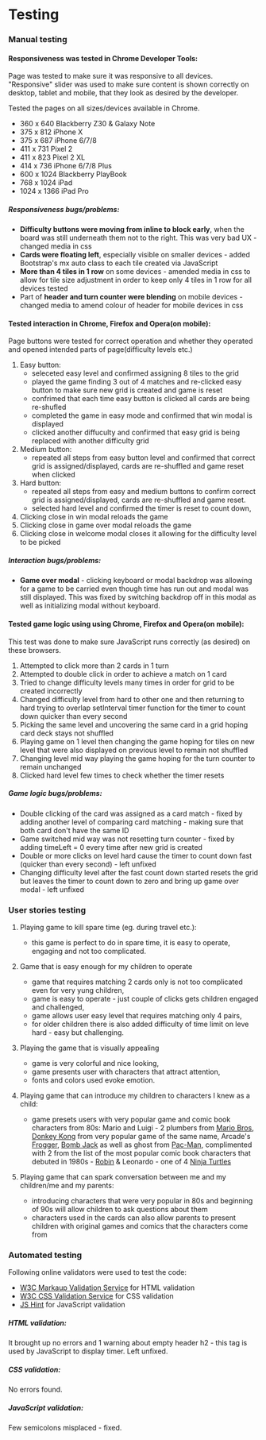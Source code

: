 # Testing

### Manual testing

#### Responsiveness was tested in Chrome Developer Tools:
Page was tested to make sure it was responsive to all devices. "Responsive" slider was used to make sure content is shown correctly on desktop, tablet and mobile, that they look as desired by the developer.

Tested the pages on all sizes/devices available in Chrome.
- 360 x 640 Blackberry Z30 & Galaxy Note
- 375 x 812 iPhone X
- 375 x 687 iPhone 6/7/8
- 411 x 731 Pixel 2
- 411 x 823 Pixel 2 XL
- 414 x 736 iPhone 6/7/8 Plus
- 600 x 1024 Blackberry PlayBook
- 768 x 1024 iPad
- 1024 x 1366 iPad Pro

##### Responsiveness bugs/problems:
- **Difficulty buttons were moving from inline to block early**, when the board was still underneath them not to the right. This was very bad UX - changed media in css
- **Cards were floating left**, especially visible on smaller devices - added Bootstrap's mx auto class to each tile created via JavaScript
- **More than 4 tiles in 1 row** on some devices - amended media in css to allow for tile size adjustment in order to keep only 4 tiles in 1 row for all devices tested
- Part of **header and turn counter were blending** on mobile devices - changed media to amend colour of header for mobile devices in css 

#### Tested interaction in Chrome, Firefox and Opera(on mobile):
Page buttons were tested for correct operation and whether they operated and opened intended parts of page(difficulty levels etc.)
1. Easy button:
    - seleceted easy level and confirmed assigning 8 tiles to the grid
    - played the game finding 3 out of 4 matches and re-clicked easy button to make sure new grid is created and game is reset
    - confrimed that each time easy button is clicked all cards are being re-shufled
    - completed the game in easy mode and confirmed that win modal is displayed
    - clicked another diffuculty and confirmed that easy grid is being replaced with another difficulty grid
2. Medium button:
    - repeated all steps from easy button level and confirmed that correct grid is assigned/displayed, cards are re-shuffled and game reset when clicked
3. Hard button:
    - repeated all steps from easy and medium buttons to confirm correct grid is assigned/displayed, cards are re-shuffled and game reset.
    - selected hard level and confirmed the timer is reset to count down,
4. Clicking close in win modal reloads the game
5. Clicking close in game over modal reloads the game
6. Clicking close in welcome modal closes it allowing for the difficulty level to be picked 

##### Interaction bugs/problems:
- **Game over modal** - clicking keyboard or modal backdrop was allowing for a game to be carried even though time has run out and modal was still displayed. This was fixed by switching backdrop off in this modal as well as initializing modal without keyboard.

#### Tested game logic using using Chrome, Firefox and Opera(on mobile):
This test was done to make sure JavaScript runs correctly (as desired) on these browsers.
1. Attempted to click more than 2 cards in 1 turn
2. Attempted to double click in order to achieve a match on 1 card
3. Tried to change difficulty levels many times in order for grid to be created incorrectly
4. Changed difficulty level from hard to other one and then returning to hard trying to overlap setInterval timer function for the timer to count down quicker than every second
5. Picking the same level and uncovering the same card in a grid hoping card deck stays not shuffled
6. Playing game on 1 level then changing the game hoping for tiles on new level that were also displayed on previous level to remain not shuffled
7. Changing level mid way playing the game hoping for the turn counter to remain unchanged
8. Clicked hard level few times to check whether the timer resets

##### Game logic bugs/problems:
- Double clicking of the card was assigned as a card match - fixed by adding another level of comparing card matching - making sure that both card don't have the same ID
- Game switched mid way was not resetting turn counter - fixed by adding timeLeft = 0 every time after new grid is created
- Double or more clicks on level hard cause the timer to count down fast (quicker than every second) - left unfixed
- Changing difficulty level after the fast count down started resets the grid but leaves the timer to count down to zero and bring up game over modal - left unfixed

### User stories testing

1. Playing game to kill spare time (eg. during travel etc.):
    - this game is perfect to do in spare time, it is easy to operate, engaging and not too complicated.

2. Game that is easy enough for my children to operate
    - game that requires matching 2 cards only is not too complicated even for very yung children, 
    - game is easy to operate - just couple of clicks gets children engaged and challenged,
    - game allows user easy level that requires matching only 4 pairs,
    - for older children there is also added difficulty of time limit on leve hard - easy but challenging.

3. Playing the game that is visually appealing
    - game is very colorful and nice looking,
    - game presents user with characters that attract attention,
    - fonts and colors used evoke emotion.
    
4. Playing game that can introduce my children to characters I knew as a child:
    - game presets users with very popular game and comic book characters from 80s: Mario and Luigi - 2 plumbers from [Mario Bros](https://en.wikipedia.org/wiki/Mario_Bros.), [Donkey Kong](https://en.wikipedia.org/wiki/Donkey_Kong) from very popular game of the same name, Arcade's [Frogger](https://en.wikipedia.org/wiki/Frogger), [Bomb Jack](https://en.wikipedia.org/wiki/Bomb_Jack) as well as ghost from [Pac-Man](https://en.wikipedia.org/wiki/Pac-Man), complimented with 2 from the list of the most popular comic book characters that debuted in 1980s - [Robin](https://en.wikipedia.org/wiki/Tim_Drake) & Leonardo - one of 4 [Ninja Turtles](https://en.wikipedia.org/wiki/Teenage_Mutant_Ninja_Turtles)

5. Playing game that can spark conversation between me and my children/me and my parents:
    - introducing characters that were very popular in 80s and beginning of 90s will allow children to ask questions about them
    - characters used in the cards can also allow parents to present children with original games and comics that the characters come from

### Automated testing

Following online validators were used to test the code:
- [W3C Markaup Validation Service](https://validator.w3.org/) for HTML validation
- [W3C CSS Validation Service](https://jigsaw.w3.org/css-validator/) for CSS validation
- [JS Hint](https://jshint.com/) for JavaScript validation

##### HTML validation:
It brought up no errors and 1 warning about empty header h2 - this tag is used by JavaScript to display timer. Left unfixed.

##### CSS validation:
No errors found.

##### JavaScript validation:
Few semicolons misplaced - fixed.